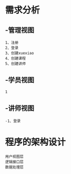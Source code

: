 #  需求分析
## -管理视图
    1、注册
    2、登录
    3、创建xuexiao
    4、创建课程
    5、创建讲师
## -学员视图
    1


## -讲师视图
    -1、登录


# 程序的架构设计
    用户视图层
    逻辑接口层
    数据处理层


